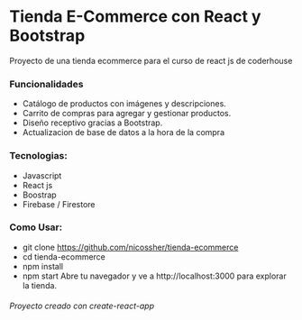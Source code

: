 # Tienda E-Commerce con React y Bootstrap

Proyecto de una tienda ecommerce para el curso de react js de coderhouse

### Funcionalidades
- Catálogo de productos con imágenes y descripciones.
- Carrito de compras para agregar y gestionar productos.
- Diseño receptivo gracias a Bootstrap.
- Actualizacion de base de datos a la hora de la compra

### Tecnologias:
- Javascript
- React js
- Boostrap
- Firebase / Firestore

### Como Usar:
- git clone https://github.com/nicossher/tienda-ecommerce
- cd tienda-ecommerce
- npm install
- npm start
Abre tu navegador y ve a http://localhost:3000 para explorar la tienda.

###### Proyecto creado con create-react-app
